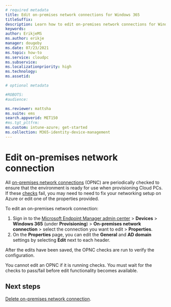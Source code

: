 ```yaml
---
# required metadata
title: Edit on-premises network connections for Windows 365
titleSuffix:
description: Learn how to edit on-premises network connections for Windows 365.
keywords:
author: ErikjeMS  
ms.author: erikje
manager: dougeby
ms.date: 07/23/2021
ms.topic: how-to
ms.service: cloudpc
ms.subservice:
ms.localizationpriority: high
ms.technology:
ms.assetid: 

# optional metadata

#ROBOTS:
#audience:

ms.reviewer: mattsha
ms.suite: ems
search.appverid: MET150
#ms.tgt_pltfrm:
ms.custom: intune-azure; get-started
ms.collection: M365-identity-device-management
---
```


# Edit on-premises network connection

All [on-premises network connections](on-premises-network-connections.md) (OPNC) are periodically checked to ensure that the environment is ready for use when provisioning Cloud PCs. If these [checks](health-checks.md) fail, you may need to need to fix your networking setup on Azure or edit one of the properties provided.

To edit an on-premises network connection:

1. Sign in to the [Microsoft Endpoint Manager admin center](https://go.microsoft.com/fwlink/?linkid=2109431) > **Devices** > **Windows 365** (under **Provisioning**) > **On-premises network connection** > select the connection you want to edit > **Properties**.
2. On the **Properties** page, you can edit the **General** and **AD domain** settings by selecting **Edit** next to each header.

After the edits have been saved, the OPNC checks are run to verify the configuration.

You cannot edit an OPNC if it is running checks. You must wait for the checks to pass/fail before edit functionality becomes available.

<!-- ########################## -->
## Next steps

[Delete on-premises network connection](delete-on-premises-network-connection.md).
